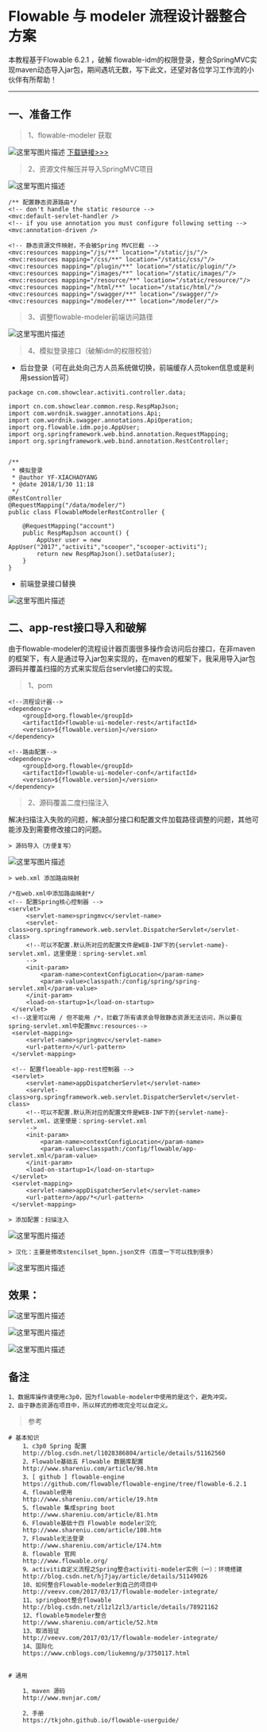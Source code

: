 # Flowable 与 modeler 流程设计器整合方案

本教程基于Flowable 6.2.1 ，破解 flowable-idm的权限登录，整合SpringMVC实现maven动态导入jar包，期间遇坑无数，写下此文，还望对各位学习工作流的小伙伴有所帮助！

---

## 一、准备工作

> 1、flowable-modeler 获取

![这里写图片描述](http://img.blog.csdn.net/20180312104650575?watermark/2/text/aHR0cDovL2Jsb2cuY3Nkbi5uZXQvc2luYXRfMjg2OTA0MTc=/font/5a6L5L2T/fontsize/400/fill/I0JBQkFCMA==/dissolve/70)
[下载链接>>>](https://flowable.org/downloads.html)

> 2、资源文件解压并导入SpringMVC项目

![这里写图片描述](http://img.blog.csdn.net/20180312105000595?watermark/2/text/aHR0cDovL2Jsb2cuY3Nkbi5uZXQvc2luYXRfMjg2OTA0MTc=/font/5a6L5L2T/fontsize/400/fill/I0JBQkFCMA==/dissolve/70)

```
/** 配置静态资源路由*/
<!-- don't handle the static resource -->
<mvc:default-servlet-handler />
<!-- if you use annotation you must configure following setting -->
<mvc:annotation-driven />

<!-- 静态资源文件映射，不会被Spring MVC拦截 -->
<mvc:resources mapping="/js/**" location="/static/js/"/>
<mvc:resources mapping="/css/**" location="/static/css/"/>
<mvc:resources mapping="/plugin/**" location="/static/plugin/"/>
<mvc:resources mapping="/images/**" location="/static/images/"/>
<mvc:resources mapping="/resource/**" location="/static/resource/"/>
<mvc:resources mapping="/html/**" location="/static/html/"/>
<mvc:resources mapping="/swagger/**" location="/swagger/"/>
<mvc:resources mapping="/modeler/**" location="/modeler/"/>
```
> 3、调整flowable-modeler前端访问路径

![这里写图片描述](http://img.blog.csdn.net/20180312105906755?watermark/2/text/aHR0cDovL2Jsb2cuY3Nkbi5uZXQvc2luYXRfMjg2OTA0MTc=/font/5a6L5L2T/fontsize/400/fill/I0JBQkFCMA==/dissolve/70)

> 4、模拟登录接口（破解idm的权限校验）

- 后台登录（可在此处向己方人员系统做切换，前端缓存人员token信息或是利用session皆可）

```
package cn.com.showclear.activiti.controller.data;

import cn.com.showclear.common.resp.RespMapJson;
import com.wordnik.swagger.annotations.Api;
import com.wordnik.swagger.annotations.ApiOperation;
import org.flowable.idm.pojo.AppUser;
import org.springframework.web.bind.annotation.RequestMapping;
import org.springframework.web.bind.annotation.RestController;


/**
 * 模拟登录
 * @author YF-XIACHAOYANG
 * @date 2018/1/30 11:18
 */
@RestController
@RequestMapping("/data/modeler/")
public class FlowableModelerRestController {

    @RequestMapping("account")  
    public RespMapJson account() {
        AppUser user = new AppUser("2017","activiti","scooper","scooper-activiti");
        return new RespMapJson().setData(user);
    }
}

```
- 前端登录接口替换

![这里写图片描述](http://img.blog.csdn.net/20180312110352471?watermark/2/text/aHR0cDovL2Jsb2cuY3Nkbi5uZXQvc2luYXRfMjg2OTA0MTc=/font/5a6L5L2T/fontsize/400/fill/I0JBQkFCMA==/dissolve/70)

## 二、app-rest接口导入和破解

由于flowable-modeler的流程设计器页面很多操作会访问后台接口，在非maven的框架下，有人是通过导入jar包来实现的，在maven的框架下，我采用导入jar包源码并覆盖扫描的方式来实现后台servlet接口的实现。
> 1、pom

```
<!--流程设计器-->
<dependency>
    <groupId>org.flowable</groupId>
    <artifactId>flowable-ui-modeler-rest</artifactId>
    <version>${flowable.version}</version>
</dependency>

<!--路由配置-->
<dependency>
    <groupId>org.flowable</groupId>
    <artifactId>flowable-ui-modeler-conf</artifactId>
    <version>${flowable.version}</version>
</dependency>
```
> 2、源码覆盖二度扫描注入

解决扫描注入失败的问题，解决部分接口和配置文件加载路径调整的问题，其他可能涉及到需要修改接口的问题。

	> 源码导入（方便复写）

![这里写图片描述](http://img.blog.csdn.net/20180312111028250?watermark/2/text/aHR0cDovL2Jsb2cuY3Nkbi5uZXQvc2luYXRfMjg2OTA0MTc=/font/5a6L5L2T/fontsize/400/fill/I0JBQkFCMA==/dissolve/70)
 
 
	> web.xml 添加路由映射
```
/*在web.xml中添加路由映射*/
<!-- 配置Spring核心控制器 -->
<servlet>
     <servlet-name>springmvc</servlet-name>
     <servlet-class>org.springframework.web.servlet.DispatcherServlet</servlet-class>
     <!--可以不配置.默认所对应的配置文件是WEB-INF下的{servlet-name}-servlet.xml，这里便是：spring-servlet.xml
     -->
     <init-param>
         <param-name>contextConfigLocation</param-name>
         <param-value>classpath:/config/spring/spring-servlet.xml</param-value>
     </init-param>
     <load-on-startup>1</load-on-startup>
 </servlet>
 <!--这里可以用 / 但不能用 /*，拦截了所有请求会导致静态资源无法访问，所以要在spring-servlet.xml中配置mvc:resources-->
 <servlet-mapping>
     <servlet-name>springmvc</servlet-name>
     <url-pattern>/</url-pattern>
 </servlet-mapping>

 <!-- 配置floeable-app-rest控制器 -->
 <servlet>
     <servlet-name>appDispatcherServlet</servlet-name>
     <servlet-class>org.springframework.web.servlet.DispatcherServlet</servlet-class>
     <!--可以不配置.默认所对应的配置文件是WEB-INF下的{servlet-name}-servlet.xml，这里便是：spring-servlet.xml
     -->
     <init-param>
         <param-name>contextConfigLocation</param-name>
         <param-value>classpath:/config/flowable/app-servlet.xml</param-value>
     </init-param>
     <load-on-startup>1</load-on-startup>
 </servlet>
 <servlet-mapping>
     <servlet-name>appDispatcherServlet</servlet-name>
     <url-pattern>/app/*</url-pattern>
 </servlet-mapping>
```
	> 添加配置：扫描注入
![这里写图片描述](http://img.blog.csdn.net/20180312111527309?watermark/2/text/aHR0cDovL2Jsb2cuY3Nkbi5uZXQvc2luYXRfMjg2OTA0MTc=/font/5a6L5L2T/fontsize/400/fill/I0JBQkFCMA==/dissolve/70)

	> 汉化：主要是修改stencilset_bpmn.json文件（百度一下可以找到很多）
![这里写图片描述](http://img.blog.csdn.net/20180312111737357?watermark/2/text/aHR0cDovL2Jsb2cuY3Nkbi5uZXQvc2luYXRfMjg2OTA0MTc=/font/5a6L5L2T/fontsize/400/fill/I0JBQkFCMA==/dissolve/70)

## 效果：
![这里写图片描述](http://img.blog.csdn.net/20180312111851915?watermark/2/text/aHR0cDovL2Jsb2cuY3Nkbi5uZXQvc2luYXRfMjg2OTA0MTc=/font/5a6L5L2T/fontsize/400/fill/I0JBQkFCMA==/dissolve/70)

![这里写图片描述](http://img.blog.csdn.net/20180312111859637?watermark/2/text/aHR0cDovL2Jsb2cuY3Nkbi5uZXQvc2luYXRfMjg2OTA0MTc=/font/5a6L5L2T/fontsize/400/fill/I0JBQkFCMA==/dissolve/70)

![这里写图片描述](http://img.blog.csdn.net/20180312111907496?watermark/2/text/aHR0cDovL2Jsb2cuY3Nkbi5uZXQvc2luYXRfMjg2OTA0MTc=/font/5a6L5L2T/fontsize/400/fill/I0JBQkFCMA==/dissolve/70)

## 备注
	
	1、数据库操作请使用c3p0，因为flowable-modeler中使用的是这个，避免冲突。
	2、由于静态资源在项目中，所以样式的修改完全可以自定义。

> 参考

```
# 基本知识
    1、c3p0 Spring 配置
    http://blog.csdn.net/l1028386804/article/details/51162560
    2、Flowable基础五 Flowable 数据库配置
    http://www.shareniu.com/article/98.htm
    3、[ github ] flowable-engine
    https://github.com/flowable/flowable-engine/tree/flowable-6.2.1
    4、flowable使用
    http://www.shareniu.com/article/19.htm
    5、flowable 集成spring boot
    http://www.shareniu.com/article/81.htm
    6、Flowable基础十四 Flowable modeler汉化
    http://www.shareniu.com/article/108.htm
    7、Flowable无法登录
    http://www.shareniu.com/article/174.htm
    8、flowable 官网
    http://www.flowable.org/
    9、activiti自定义流程之Spring整合activiti-modeler实例（一）：环境搭建
    http://blog.csdn.net/hj7jay/article/details/51149026
    10、如何整合Flowable-modeler到自己的项目中
    http://veevv.com/2017/03/17/flowable-modeler-integrate/
    11、springboot整合flowable
    http://blog.csdn.net/zl1zl2zl3/article/details/78921162
    12、flowable与modeler整合
    http://www.shareniu.com/article/52.htm
    13、取消验证
    http://veevv.com/2017/03/17/flowable-modeler-integrate/
    14、国际化
    https://www.cnblogs.com/liukemng/p/3750117.html
    

# 通用

    1、maven 源码
    http://www.mvnjar.com/

    2、手册
    https://tkjohn.github.io/flowable-userguide/

```